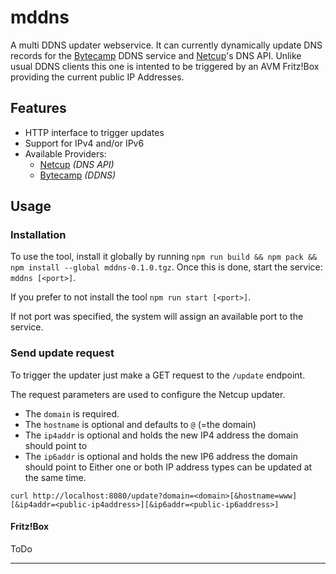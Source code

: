 # mddns

A multi DDNS updater webservice. It can currently dynamically update DNS records
for the [Bytecamp][bytecamp] DDNS service and [Netcup][netcup]'s DNS API. Unlike
usual DDNS clients this one is intented to be triggered by an AVM Fritz!Box
providing the current public IP Addresses.

## Features

- HTTP interface to trigger updates
- Support for IPv4 and/or IPv6
- Available Providers:
  - [Netcup][netcup-updater] _(DNS API)_
  - [Bytecamp][bytecamp-updater] _(DDNS)_

## Usage

### Installation

To use the tool, install it globally by running
`npm run build && npm pack && npm install --global mddns-0.1.0.tgz`.
Once this is done, start the service: `mddns [<port>]`.

If you prefer to not install the tool `npm run start [<port>]`.

If not port was specified, the system will assign an available port
to the service.

### Send update request

To trigger the updater just make a GET request to the `/update` endpoint.

The request parameters are used to configure the Netcup updater.

- The `domain` is required.
- The `hostname` is optional and defaults to `@` (=the domain)
- The `ip4addr` is optional and holds the new IP4 address the domain should point to
- The `ip6addr` is optional and holds the new IP6 address the domain should point to
  Either one or both IP address types can be updated at the same time.

```
curl http://localhost:8080/update?domain=<domain>[&hostname=www][&ip4addr=<public-ip4address>][&ip6addr=<public-ip6address>]
```

#### Fritz!Box

ToDo

---

[bytecamp]: https://www.bytecamp.net
[netcup]: https://www.netcup.de
[bytecamp-updater]: src/updaters/BytecampUpdater.ts
[netcup-updater]: src/updaters/NetcupUpdater.ts
